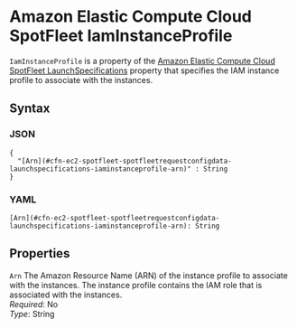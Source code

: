 # Amazon Elastic Compute Cloud SpotFleet IamInstanceProfile<a name="aws-properties-ec2-spotfleet-spotfleetrequestconfigdata-launchspecifications-iaminstanceprofile"></a>

`IamInstanceProfile` is a property of the [Amazon Elastic Compute Cloud SpotFleet LaunchSpecifications](aws-properties-ec2-spotfleet-spotfleetrequestconfigdata-launchspecifications.md) property that specifies the IAM instance profile to associate with the instances\.

## Syntax<a name="w4ab1c21c10d102d118c42b5"></a>

### JSON<a name="aws-properties-aws-properties-ec2-spotfleet-spotfleetrequestconfigdata-launchspecifications-iaminstanceprofile-syntax.json"></a>

```
{
  "[Arn](#cfn-ec2-spotfleet-spotfleetrequestconfigdata-launchspecifications-iaminstanceprofile-arn)" : String
}
```

### YAML<a name="aws-properties-aws-properties-ec2-spotfleet-spotfleetrequestconfigdata-launchspecifications-iaminstanceprofile-syntax.yaml"></a>

```
[Arn](#cfn-ec2-spotfleet-spotfleetrequestconfigdata-launchspecifications-iaminstanceprofile-arn): String
```

## Properties<a name="w4ab1c21c10d102d118c42b7"></a>

`Arn`  <a name="cfn-ec2-spotfleet-spotfleetrequestconfigdata-launchspecifications-iaminstanceprofile-arn"></a>
The Amazon Resource Name \(ARN\) of the instance profile to associate with the instances\. The instance profile contains the IAM role that is associated with the instances\.  
*Required*: No  
*Type*: String